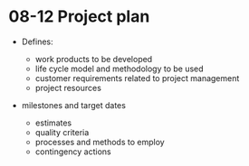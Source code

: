 08-12 Project plan
==================

- Defines:
    - work products to be developed
    - life cycle model and methodology to be used
    - customer requirements related to project management
    - project resources

- milestones and target dates
    - estimates
    - quality criteria
    - processes and methods to employ
    - contingency actions
